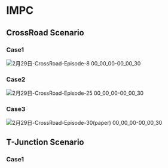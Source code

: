 # IMPC

## CrossRoad Scenario

### Case1
![2月29日-CrossRoad-Episode-8 00_00_00-00_00_30](https://github.com/Kayne0401/IMPC/assets/112403512/c5ecf36c-82a9-4c07-a10c-c57b22f6b174)


### Case2
![2月29日-CrossRoad-Episode-25 00_00_00-00_00_30](https://github.com/Kayne0401/IMPC/assets/112403512/73c20146-65b5-48ab-8a77-6d60e10bc3b5)

### Case3
![2月29日-CrossRoad-Episode-30(paper) 00_00_00-00_00_30](https://github.com/Kayne0401/IMPC/assets/112403512/681ffe83-f5f5-4cc1-b1a4-a67652f33953)

## T-Junction Scenario
### Case1



